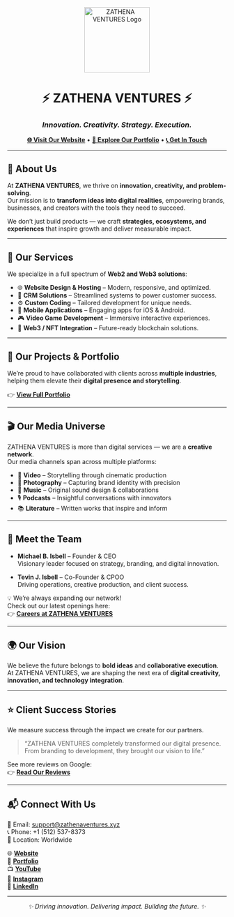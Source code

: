 <div align="center">
  <img src="https://zathenaventures.xyz/Square.png" alt="ZATHENA VENTURES Logo" width="150"/>
  <h1>⚡ ZATHENA VENTURES ⚡</h1>
  <h3><i>Innovation. Creativity. Strategy. Execution.</i></h3>

  <p>
    <a href="https://zathenaventures.xyz" target="_blank"><b>🌐 Visit Our Website</b></a> •
    <a href="https://zathenaventures.xyz/portfolio" target="_blank"><b>📂 Explore Our Portfolio</b></a> •
    <a href="https://zathenaventures.xyz/contact" target="_blank"><b>📞 Get In Touch</b></a>
  </p>
</div>

---

## 🚀 About Us  
At **ZATHENA VENTURES**, we thrive on **innovation, creativity, and problem-solving**.  
Our mission is to **transform ideas into digital realities**, empowering brands, businesses, and creators with the tools they need to succeed.  

We don’t just build products — we craft **strategies, ecosystems, and experiences** that inspire growth and deliver measurable impact.

---

## 💼 Our Services  
We specialize in a full spectrum of **Web2 and Web3 solutions**:  

- 🌐 **Website Design & Hosting** – Modern, responsive, and optimized.  
- 🤖 **CRM Solutions** – Streamlined systems to power customer success.  
- ⚙️ **Custom Coding** – Tailored development for unique needs.  
- 📱 **Mobile Applications** – Engaging apps for iOS & Android.  
- 🎮 **Video Game Development** – Immersive interactive experiences.  
- 🔗 **Web3 / NFT Integration** – Future-ready blockchain solutions.  

---

## 📂 Our Projects & Portfolio  
We’re proud to have collaborated with clients across **multiple industries**, helping them elevate their **digital presence and storytelling**.  

👉 <a href="https://zathenaventures.xyz/portfolio" target="_blank"><b>View Full Portfolio</b></a>  

---

## 🎬 Our Media Universe  
ZATHENA VENTURES is more than digital services — we are a **creative network**.  
Our media channels span across multiple platforms:  

- 🎥 **Video** – Storytelling through cinematic production  
- 📸 **Photography** – Capturing brand identity with precision  
- 🎵 **Music** – Original sound design & collaborations  
- 🎙 **Podcasts** – Insightful conversations with innovators  
- 📚 **Literature** – Written works that inspire and inform  

---

## 👥 Meet the Team  

- **Michael B. Isbell** – Founder & CEO  
  Visionary leader focused on strategy, branding, and digital innovation.  

- **Tevin J. Isbell** – Co-Founder & CPOO  
  Driving operations, creative production, and client success.  

💡 We’re always expanding our network!  
Check out our latest openings here:  
👉 <a href="https://zathenaventures.xyz/jobs" target="_blank"><b>Careers at ZATHENA VENTURES</b></a>  

---

## 🌍 Our Vision  
We believe the future belongs to **bold ideas** and **collaborative execution**.  
At ZATHENA VENTURES, we are shaping the next era of **digital creativity, innovation, and technology integration**.  

---

## ⭐ Client Success Stories  
We measure success through the impact we create for our partners.  

> “ZATHENA VENTURES completely transformed our digital presence.  
> From branding to development, they brought our vision to life.”  

See more reviews on Google:  
👉 <a href="https://g.page/r/CXiCk2ukicq4EAE/review" target="_blank"><b>Read Our Reviews</b></a>  

---

## 📬 Connect With Us  

📧 Email: [support@zathenaventures.xyz](mailto:support@zathenaventures.xyz)  
📞 Phone: +1 (512) 537-8373  
📍 Location: Worldwide  

🌐 <a href="https://zathenaventures.xyz" target="_blank"><b>Website</b></a>  
📂 <a href="https://zathenaventures.xyz/portfolio" target="_blank"><b>Portfolio</b></a>  
📺 <a href="https://youtube.com/@zathenaventures" target="_blank"><b>YouTube</b></a>  
📸 <a href="https://instagram.com/zathenaventures" target="_blank"><b>Instagram</b></a>  
💼 <a href="https://linkedin.com/company/zathenaventures" target="_blank"><b>LinkedIn</b></a>  

---

<div align="center">
  <i>✨ Driving innovation. Delivering impact. Building the future. ✨</i>
</div>

